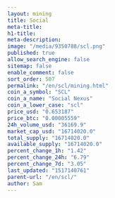 ```yaml
---
layout: mining
title: Social
meta-title: 
h1-title: 
meta-description: 
image: "/media/9350788/scl.png"
published: true
allow_search_engine: false
sitemap: false
enable_comment: false
sort_order: 507
permalink: "/en/scl/mining.html"
coin_a_symbol: "SCL"
coin_a_name: "Social Nexus"
coin_a_lower_case: "scl"
price_usd: "0.653187"
price_btc: "0.00005559"
24h_volume_usd: "36169.9"
market_cap_usd: "16714020.0"
total_supply: "16714020.0"
available_supply: "16714020.0"
percent_change_1h: "1.42"
percent_change_24h: "6.79"
percent_change_7d: "3.05"
last_updated: "1517140761"
parent-url: "/en/scl/"
author: Sam
---
```


